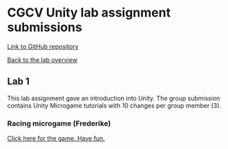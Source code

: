 # CGCV Unity lab assignment submissions

[Link to GitHub repository](https://github.com/steffenricklin/cgcv-lab-assignments)

[Back to the lab overview](https://steffenricklin.github.io/cgcv-lab-assignments/)

## Lab 1

This lab assignment gave an introduction into Unity. The group submission contains Unity Microgame tutorials with 10 changes per group member (3).


### Racing microgame (Frederike)

<a href="https://steffenricklin.github.io/cgcv-lab-assignments/lab1/frederike" target="_blank">Click here for the game. Have fun.</a>
